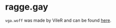 # ragge.gay

`vga.woff` was made by VileR and can be found [here](https://int10h.org/oldschool-pc-fonts/fontlist/font?ibm_vga_8x16).